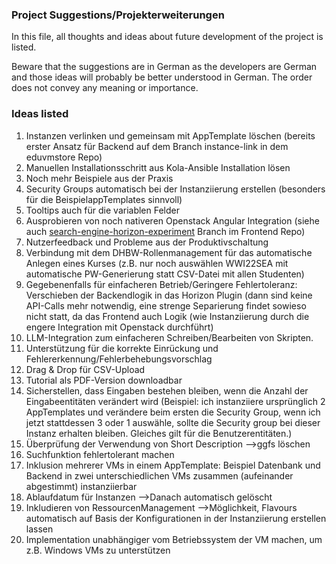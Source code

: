 ### Project Suggestions/Projekterweiterungen
In this file, all thoughts and ideas about future development of the project is listed.

Beware that the suggestions are in German as the developers are German and those ideas will probably be better understood in German. The order does not convey any meaning or importance.

### Ideas listed
1. Instanzen verlinken und gemeinsam mit AppTemplate löschen (bereits erster Ansatz für Backend auf dem Branch instance-link in dem eduvmstore Repo)
2. Manuellen Installationsschritt aus Kola-Ansible Installation lösen
3. Noch mehr Beispiele aus der Praxis 
3. Security Groups automatisch bei der Instanziierung erstellen (besonders für die BeispielappTemplates sinnvoll)
4. Tooltips auch für die variablen Felder 
5. Ausprobieren von noch nativeren Openstack Angular Integration (siehe auch [search-engine-horizon-experiment](https://github.com/samuelhilpert/eduvmstore-ui/compare/dev...search-engine-horizon-experiment) Branch im Frontend Repo)
6. Nutzerfeedback und Probleme aus der Produktivschaltung 
7. Verbindung mit dem DHBW-Rollenmanagement für das automatische Anlegen eines Kurses  (z.B. nur noch auswählen WWI22SEA mit automatische PW-Generierung statt CSV-Datei mit allen Studenten)
8. Gegebenenfalls für einfacheren Betrieb/Geringere Fehlertoleranz: Verschieben der Backendlogik in das Horizon Plugin (dann sind keine API-Calls mehr notwendig, eine strenge Separierung findet sowieso nicht statt, da das Frontend auch Logik (wie Instanziierung durch die engere Integration mit Openstack durchführt)
9. LLM-Integration zum einfacheren Schreiben/Bearbeiten von Skripten. 
10. Unterstützung für die korrekte Einrückung und Fehlererkennung/Fehlerbehebungsvorschlag 
11. Drag & Drop für CSV-Upload 
12. Tutorial als PDF-Version downloadbar 
13. Sicherstellen, dass Eingaben bestehen bleiben, wenn die Anzahl der Eingabeentitäten verändert wird (Beispiel: ich instanziiere ursprünglich 2 AppTemplates und verändere beim ersten die Security Group, wenn ich jetzt stattdessen 3 oder 1 auswähle, sollte die Security group bei dieser Instanz erhalten bleiben. Gleiches gilt für die Benutzerentitäten.)
14. Überprüfung der Verwendung von Short Description —>ggfs löschen 
15. Suchfunktion fehlertolerant machen 
16. Inklusion mehrerer VMs in einem AppTemplate: Beispiel Datenbank und Backend in zwei unterschiedlichen VMs zusammen (aufeinander abgestimmt) instanziierbar 
17. Ablaufdatum für Instanzen —>Danach automatisch gelöscht 
18. Inkludieren von RessourcenManagement —>Möglichkeit, Flavours automatisch auf Basis der Konfigurationen in der Instanziierung erstellen lassen
19. Implementation unabhängiger vom Betriebssystem der VM machen, um z.B. Windows VMs zu unterstützen
